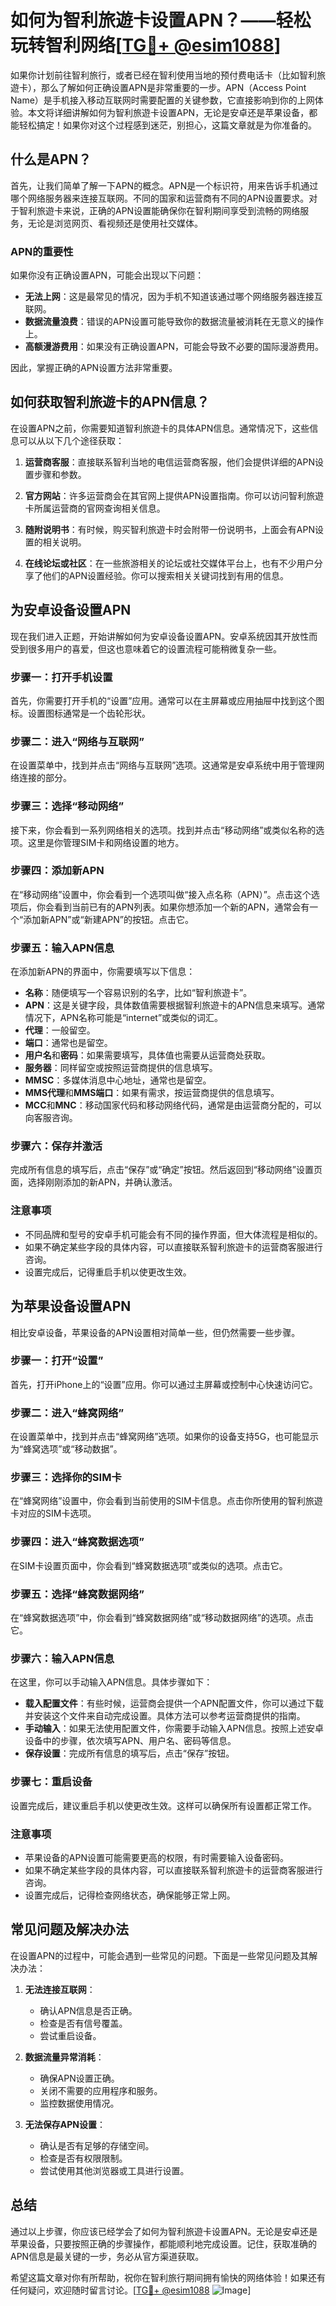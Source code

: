 # 如何为智利旅遊卡设置APN？——轻松玩转智利网络[[TG💪+ @esim1088](https://t.me/s/esim1088)]

如果你计划前往智利旅行，或者已经在智利使用当地的预付费电话卡（比如智利旅遊卡），那么了解如何正确设置APN是非常重要的一步。APN（Access Point Name）是手机接入移动互联网时需要配置的关键参数，它直接影响到你的上网体验。本文将详细讲解如何为智利旅遊卡设置APN，无论是安卓还是苹果设备，都能轻松搞定！如果你对这个过程感到迷茫，别担心，这篇文章就是为你准备的。

## 什么是APN？

首先，让我们简单了解一下APN的概念。APN是一个标识符，用来告诉手机通过哪个网络服务器来连接互联网。不同的国家和运营商有不同的APN设置要求。对于智利旅遊卡来说，正确的APN设置能确保你在智利期间享受到流畅的网络服务，无论是浏览网页、看视频还是使用社交媒体。

### APN的重要性

如果你没有正确设置APN，可能会出现以下问题：

- **无法上网**：这是最常见的情况，因为手机不知道该通过哪个网络服务器连接互联网。
- **数据流量浪费**：错误的APN设置可能导致你的数据流量被消耗在无意义的操作上。
- **高额漫游费用**：如果没有正确设置APN，可能会导致不必要的国际漫游费用。

因此，掌握正确的APN设置方法非常重要。

## 如何获取智利旅遊卡的APN信息？

在设置APN之前，你需要知道智利旅遊卡的具体APN信息。通常情况下，这些信息可以从以下几个途径获取：

1. **运营商客服**：直接联系智利当地的电信运营商客服，他们会提供详细的APN设置步骤和参数。
   
2. **官方网站**：许多运营商会在其官网上提供APN设置指南。你可以访问智利旅遊卡所属运营商的官网查询相关信息。

3. **随附说明书**：有时候，购买智利旅遊卡时会附带一份说明书，上面会有APN设置的相关说明。

4. **在线论坛或社区**：在一些旅游相关的论坛或社交媒体平台上，也有不少用户分享了他们的APN设置经验。你可以搜索相关关键词找到有用的信息。

## 为安卓设备设置APN

现在我们进入正题，开始讲解如何为安卓设备设置APN。安卓系统因其开放性而受到很多用户的喜爱，但这也意味着它的设置流程可能稍微复杂一些。

### 步骤一：打开手机设置

首先，你需要打开手机的“设置”应用。通常可以在主屏幕或应用抽屉中找到这个图标。设置图标通常是一个齿轮形状。

### 步骤二：进入“网络与互联网”

在设置菜单中，找到并点击“网络与互联网”选项。这通常是安卓系统中用于管理网络连接的部分。

### 步骤三：选择“移动网络”

接下来，你会看到一系列网络相关的选项。找到并点击“移动网络”或类似名称的选项。这里是你管理SIM卡和网络设置的地方。

### 步骤四：添加新APN

在“移动网络”设置中，你会看到一个选项叫做“接入点名称（APN）”。点击这个选项后，你会看到当前已有的APN列表。如果你想添加一个新的APN，通常会有一个“添加新APN”或“新建APN”的按钮。点击它。

### 步骤五：输入APN信息

在添加新APN的界面中，你需要填写以下信息：

- **名称**：随便填写一个容易识别的名字，比如“智利旅遊卡”。
- **APN**：这是关键字段，具体数值需要根据智利旅遊卡的APN信息来填写。通常情况下，APN名称可能是“internet”或类似的词汇。
- **代理**：一般留空。
- **端口**：通常也是留空。
- **用户名**和**密码**：如果需要填写，具体值也需要从运营商处获取。
- **服务器**：同样留空或按照运营商提供的信息填写。
- **MMSC**：多媒体消息中心地址，通常也是留空。
- **MMS代理**和**MMS端口**：如果有需求，按运营商提供的信息填写。
- **MCC**和**MNC**：移动国家代码和移动网络代码，通常是由运营商分配的，可以向客服咨询。

### 步骤六：保存并激活

完成所有信息的填写后，点击“保存”或“确定”按钮。然后返回到“移动网络”设置页面，选择刚刚添加的新APN，并确认激活。

### 注意事项

- 不同品牌和型号的安卓手机可能会有不同的操作界面，但大体流程是相似的。
- 如果不确定某些字段的具体内容，可以直接联系智利旅遊卡的运营商客服进行咨询。
- 设置完成后，记得重启手机以使更改生效。

## 为苹果设备设置APN

相比安卓设备，苹果设备的APN设置相对简单一些，但仍然需要一些步骤。

### 步骤一：打开“设置”

首先，打开iPhone上的“设置”应用。你可以通过主屏幕或控制中心快速访问它。

### 步骤二：进入“蜂窝网络”

在设置菜单中，找到并点击“蜂窝网络”选项。如果你的设备支持5G，也可能显示为“蜂窝选项”或“移动数据”。

### 步骤三：选择你的SIM卡

在“蜂窝网络”设置中，你会看到当前使用的SIM卡信息。点击你所使用的智利旅遊卡对应的SIM卡选项。

### 步骤四：进入“蜂窝数据选项”

在SIM卡设置页面中，你会看到“蜂窝数据选项”或类似的选项。点击它。

### 步骤五：选择“蜂窝数据网络”

在“蜂窝数据选项”中，你会看到“蜂窝数据网络”或“移动数据网络”的选项。点击它。

### 步骤六：输入APN信息

在这里，你可以手动输入APN信息。具体步骤如下：

- **载入配置文件**：有些时候，运营商会提供一个APN配置文件，你可以通过下载并安装这个文件来自动完成设置。具体方法可以参考运营商提供的指南。
- **手动输入**：如果无法使用配置文件，你需要手动输入APN信息。按照上述安卓设备中的步骤，依次填写APN、用户名、密码等信息。
- **保存设置**：完成所有信息的填写后，点击“保存”按钮。

### 步骤七：重启设备

设置完成后，建议重启手机以使更改生效。这样可以确保所有设置都正常工作。

### 注意事项

- 苹果设备的APN设置可能需要更高的权限，有时需要输入设备密码。
- 如果不确定某些字段的具体内容，可以直接联系智利旅遊卡的运营商客服进行咨询。
- 设置完成后，记得检查网络状态，确保能够正常上网。

## 常见问题及解决办法

在设置APN的过程中，可能会遇到一些常见的问题。下面是一些常见问题及其解决办法：

1. **无法连接互联网**：
   - 确认APN信息是否正确。
   - 检查是否有信号覆盖。
   - 尝试重启设备。

2. **数据流量异常消耗**：
   - 确保APN设置正确。
   - 关闭不需要的应用程序和服务。
   - 监控数据使用情况。

3. **无法保存APN设置**：
   - 确认是否有足够的存储空间。
   - 检查是否有权限限制。
   - 尝试使用其他浏览器或工具进行设置。

## 总结

通过以上步骤，你应该已经学会了如何为智利旅遊卡设置APN。无论是安卓还是苹果设备，只要按照正确的步骤操作，都能顺利地完成设置。记住，获取准确的APN信息是最关键的一步，务必从官方渠道获取。

希望这篇文章对你有所帮助，祝你在智利旅行期间拥有愉快的网络体验！如果还有任何疑问，欢迎随时留言讨论。[[TG💪+ @esim1088](https://t.me/s/esim1088) ![Image](https://i.postimg.cc/4NQfJmqS/Snipaste-2025-05-13-00-14-12.png)]